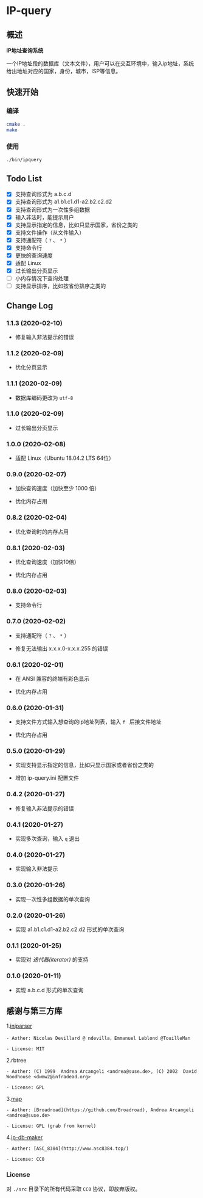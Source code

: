 # IP-query

## 概述

**IP地址查询系统**

一个IP地址段的数据库（文本文件），用户可以在交互环境中，输入ip地址，系统给出地址对应的国家，身份，城市，ISP等信息。

## 快速开始

### 编译

``` BASH
cmake .
make
```

### 使用

``` BASH
./bin/ipquery
```

## Todo List

* [x] 支持查询形式为 a.b.c.d
* [x] 支持查询形式为 a1.b1.c1.d1-a2.b2.c2.d2
* [x] 支持查询形式为一次性多组数据
* [x] 输入非法时，能提示用户
* [x] 支持显示指定的信息，比如只显示国家，省份之类的
* [x] 支持文件操作（从文件输入）
* [x] 支持通配符（ `?` 、 `*` ）
* [x] 支持命令行
* [x] 更快的查询速度
* [x] 适配 Linux
* [x] 过长输出分页显示
* [ ] 小内存情况下查询处理
* [ ] 支持显示排序，比如按省份排序之类的

## Change Log

### 1.1.3 (2020-02-10)

* 修复输入非法提示的错误

### 1.1.2 (2020-02-09)

* 优化分页显示

### 1.1.1 (2020-02-09)

* 数据库编码更改为 `utf-8` 

### 1.1.0 (2020-02-09)

* 过长输出分页显示

### 1.0.0 (2020-02-08)

* 适配 Linux（Ubuntu 18.04.2 LTS 64位）

### 0.9.0 (2020-02-07)

* 加快查询速度（加快至少 1000 倍）

* 优化内存占用

### 0.8.2 (2020-02-04)

* 优化查询时的内存占用

### 0.8.1 (2020-02-03)

* 优化查询速度（加快10倍）

* 优化内存占用

### 0.8.0 (2020-02-03)

* 支持命令行

### 0.7.0 (2020-02-02)

* 支持通配符（ `?` 、 `*` ）

* 修复无法输出 x.x.x.0-x.x.x.255 的错误

### 0.6.1 (2020-02-01)

* 在 ANSI 兼容的终端有彩色显示

* 优化内存占用

### 0.6.0 (2020-01-31)

* 支持文件方式输入想查询的ip地址列表，输入 `f ` 后接文件地址

* 优化内存占用

### 0.5.0 (2020-01-29)

* 实现支持显示指定的信息，比如只显示国家或者省份之类的

* 增加 ip-query.ini 配置文件

### 0.4.2 (2020-01-27)

* 修复输入非法提示的错误

### 0.4.1 (2020-01-27)

* 实现多次查询，输入 `q` 退出

### 0.4.0 (2020-01-27)

* 实现输入非法提示

### 0.3.0 (2020-01-26)

* 实现一次性多组数据的单次查询

### 0.2.0 (2020-01-26)

* 实现 a1.b1.c1.d1-a2.b2.c2.d2 形式的单次查询

### 0.1.1 (2020-01-25)

* 实现对 *迭代器(iterator)* 的支持

### 0.1.0 (2020-01-11)

* 实现 a.b.c.d 形式的单次查询

## 感谢与第三方库

1.[iniparser](https://github.com/ndevilla/iniparser)

    - Aother: Nicolas Devillard @ ndevilla，Emmanuel Leblond @TouilleMan

    - License: MIT

2.rbtree

    - Aother: (C) 1999  Andrea Arcangeli <andrea@suse.de>, (C) 2002  David Woodhouse <dwmw2@infradead.org>

    - License: GPL

3.[map](https://github.com/Broadroad/map)

    - Aother: [Broadroad](https://github.com/Broadroad), Andrea Arcangeli <andrea@suse.de>

    - License: GPL (grab from kernel)

4.[ip-db-maker](https://github.com/ASC8384/ip-db-maker)

    - Aother: [ASC_8384](http://www.asc8384.top/)

    - License: CC0

### License

对 `./src` 目录下的所有代码采取 `CC0` 协议，即放弃版权。

